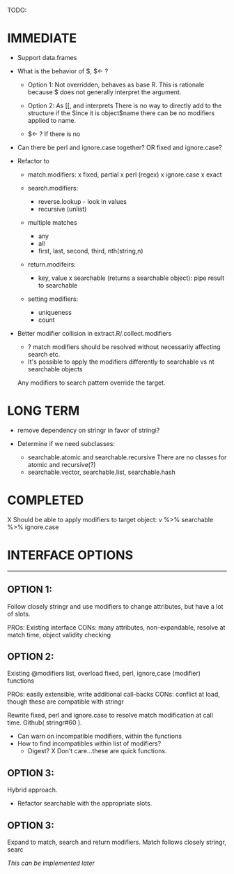 TODO:
 
# IMMEDIATE 

 - Support data.frames
 
 - What is the behavior of $, $<- ?
 
   - Option 1: Not overridden, behaves as base R. This is rationale because $
     does not generally interpret the argument.
     
   - Option 2: As [[, and interprets 
     There is no way to directly add to the structure if the 
     Since it is object$name there can be no modifiers applied to name.    
   
   - $<- ?
     If there is no
 
 
 - Can there be perl and ignore.case together? OR fixed and ignore.case? 
 
 - Refactor to 
   - match.modifiers: 
       x fixed, partial 
       x perl (regex)
       x ignore.case 
       x exact

   - search.modifiers: 
       - reverse.lookup - look in values  
       - recursive (unlist)

   - multiple matches
       - any 
       - all
       - first, last, second, third, nth(string,n)        
       
   - return.modifeirs: 
       - key, value
       x searchable (returns a searchable object): pipe result to searchable

   - setting modifiers:
       - uniqueness
       - count 

 - Better modifier collision in extract.R/.collect.modifiers 
    - ? match modifiers should be resolved without necessarily affecting search etc.  
    - It's possible to apply the modifiers differently to searchable vs nt searchable
      objects
    
    Any modifiers to search pattern override the target. 
    
    
# LONG TERM 
 - remove dependency on stringr in favor of stringi?
    
 - Determine if we need subclasses: 
   - searchable.atomic and searchable.recursive
     There are no classes for atomic and recursive(?)
   - searchable.vector, searchable.list, searchable.hash


# COMPLETED 
X Should be able to apply modifiers to target object:
  v %>% searchable %>% ignore.case  
  


# INTERFACE OPTIONS
-------------------------------------------------

## OPTION 1:

Follow closely stringr and use modifiers to change attributes, but have a lot of
slots.

PROs: Existing interface
CONs: many attributes, non-expandable, resolve at match time, object validity checking


## OPTION 2: 

Existing @modifiers list, overload fixed, perl, ignore,case (modifier) functions

PROs: easily extensible, write additional call-backs
CONs: conflict at load, though these are compatible with stringr

Rewrite fixed, perl and ignore.case to resolve match modification at call time.
Github( stringr#60 ).

- Can warn on incompatible modifiers, within the functions
- How to find incompatibles within list of modifiers? 
  - Digest?
  X Don't care...these are quick functions. 


## OPTION 3: 

Hybrid approach. 
- Refactor searchable with the appropriate slots.


## OPTION 3:

  Expand to match, search and return modifiers. Match follows closely stringr, searc

*This can be implemented later*